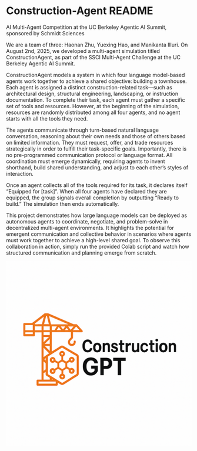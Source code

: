 # Construction-Agent README
AI Multi-Agent Competition at the UC Berkeley Agentic AI Summit, sponsored by Schmidt Sciences

We are a team of three: Haonan Zhu, Yuexing Hao, and Manikanta Illuri. On August 2nd, 2025, we developed a multi-agent simulation titled ConstructionAgent, as part of the SSCI Multi-Agent Challenge at the UC Berkeley Agentic AI Summit.

ConstructionAgent models a system in which four language model-based agents work together to achieve a shared objective: building a townhouse. Each agent is assigned a distinct construction-related task—such as architectural design, structural engineering, landscaping, or instruction documentation. To complete their task, each agent must gather a specific set of tools and resources. However, at the beginning of the simulation, resources are randomly distributed among all four agents, and no agent starts with all the tools they need.

The agents communicate through turn-based natural language conversation, reasoning about their own needs and those of others based on limited information. They must request, offer, and trade resources strategically in order to fulfill their task-specific goals. Importantly, there is no pre-programmed communication protocol or language format. All coordination must emerge dynamically, requiring agents to invent shorthand, build shared understanding, and adjust to each other’s styles of interaction.

Once an agent collects all of the tools required for its task, it declares itself “Equipped for [task]”. When all four agents have declared they are equipped, the group signals overall completion by outputting “Ready to build.” The simulation then ends automatically.

This project demonstrates how large language models can be deployed as autonomous agents to coordinate, negotiate, and problem-solve in decentralized multi-agent environments. It highlights the potential for emergent communication and collective behavior in scenarios where agents must work together to achieve a high-level shared goal. To observe this collaboration in action, simply run the provided Colab script and watch how structured communication and planning emerge from scratch.


![Construction GPT Logo](construction_GPT.png)

